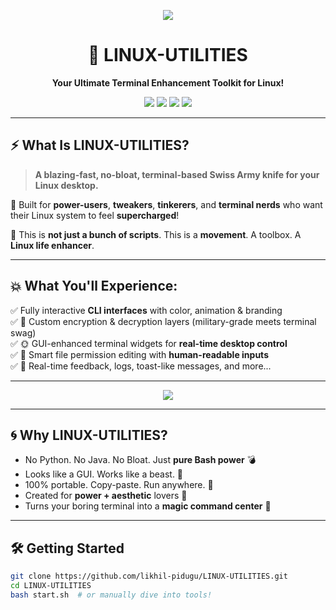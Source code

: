 <p align="center">
  <img src="https://readme-typing-svg.herokuapp.com?center=true&multiline=true&lines=⚡+WELCOME+TO+LINUX-UTILITIES+⚡;🚀 +Supercharge+Your+Linux+Like+Never+Before!+🐧;🔥+Make+Your+Terminal+FEEL+ALIVE!+🔥&center=true&speed=20&duration=2000" />
</p>

<h1 align="center">🧰 LINUX-UTILITIES</h1>

<p align="center">
  <strong>Your Ultimate Terminal Enhancement Toolkit for Linux!</strong>
</p>

<p align="center">
  <img src="https://img.shields.io/badge/Pure%20Bash-100%25-green?style=for-the-badge" />
  <img src="https://img.shields.io/badge/No%20Dependencies-Zero-brightgreen?style=for-the-badge" />
  <img src="https://img.shields.io/badge/Terminal%20UI-🔥%20Animated%20CLI%20Magic!-ff69b4?style=for-the-badge" />
  <img src="https://img.shields.io/badge/Platform-Linux-yellow?style=for-the-badge" />
</p>

---

## ⚡ What Is LINUX-UTILITIES?

> **A blazing-fast, no-bloat, terminal-based Swiss Army knife for your Linux desktop.**

🎯 Built for **power-users**, **tweakers**, **tinkerers**, and **terminal nerds** who want their Linux system to feel **supercharged**!

🔧 This is **not just a bunch of scripts**. This is a **movement**. A toolbox. A **Linux life enhancer**.

---

## 💥 What You'll Experience:

✅ Fully interactive **CLI interfaces** with color, animation & branding  
✅ 🔐 Custom encryption & decryption layers (military-grade meets terminal swag)  
✅ 🌞 GUI-enhanced terminal widgets for **real-time desktop control**  
✅ 🧠 Smart file permission editing with **human-readable inputs**  
✅ 💬 Real-time feedback, logs, toast-like messages, and more...

---

<p align="center">
  <img src="https://readme-typing-svg.herokuapp.com?lines=🖥️+Touch%2C+Tweak%2C+Takeover+Your+Linux!;🔐+Encrypt+Smartly+%7C+Decrypt+Precisely;⚙️+Manage+Permissions+Like+a+Boss;🌈+Terminal+UI+Never+Felt+This+Good!" />
</p>

---

## 🌀 Why LINUX-UTILITIES?

- No Python. No Java. No Bloat. Just **pure Bash power** 💣  
- Looks like a GUI. Works like a beast. 🐅  
- 100% portable. Copy-paste. Run anywhere. 💾  
- Created for **power + aesthetic** lovers 🖤  
- Turns your boring terminal into a **magic command center** 🧙

---

## 🛠️ Getting Started

```bash
git clone https://github.com/likhil-pidugu/LINUX-UTILITIES.git
cd LINUX-UTILITIES
bash start.sh  # or manually dive into tools!
